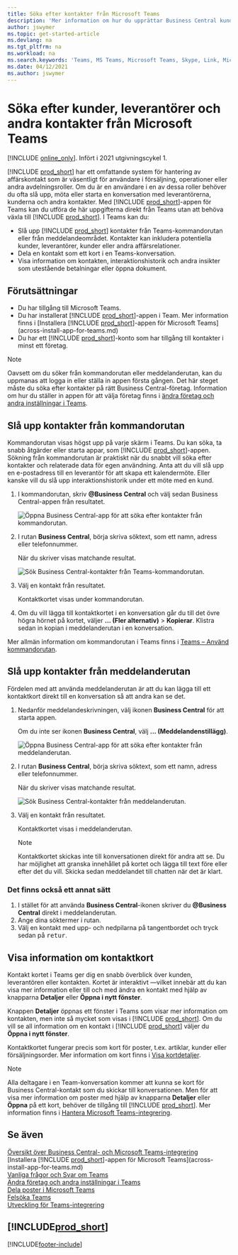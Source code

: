 ```yaml
---
title: Söka efter kontakter från Microsoft Teams
description: 'Mer information om hur du upprättar Business Central kunder, leverantörer och andra kontakter från Microsoft Teams.'
author: jswymer
ms.topic: get-started-article
ms.devlang: na
ms.tgt_pltfrm: na
ms.workload: na
ms.search.keywords: 'Teams, MS Teams, Microsoft Teams, Skype, Link, Microsoft 365, contacts, search, messaging extensions'
ms.date: 04/12/2021
ms.author: jswymer
---
```


# <a name="searching-for-customers-vendors-and-other-contacts-from-microsoft-teams" />Söka efter kunder, leverantörer och andra kontakter från Microsoft Teams

[!INCLUDE [online_only](includes/online_only.md)]. Infört i 2021 utgivningscykel 1.

[!INCLUDE [prod_short](includes/prod_short.md)] har ett omfattande system för hantering av affärskontakt som är väsentligt för användare i försäljning, operationer eller andra avdelningsroller. Om du är en användare i en av dessa roller behöver du ofta slå upp, möta eller starta en konversation med leverantörerna, kunderna och andra kontakter. Med [!INCLUDE [prod_short](includes/prod_short.md)]-appen för Teams kan du utföra de här uppgifterna direkt från Teams utan att behöva växla till [!INCLUDE [prod_short](includes/prod_short.md)]. I Teams kan du:

- Slå upp [!INCLUDE [prod_short](includes/prod_short.md)] kontakter från Teams-kommandorutan eller från meddelandeområdet. Kontakter kan inkludera potentiella kunder, leverantörer, kunder eller andra affärsrelationer.
- Dela en kontakt som ett kort i en Teams-konversation.
- Visa information om kontakten, interaktionshistorik och andra insikter som utestående betalningar eller öppna dokument.

## <a name="prerequisites" />Förutsättningar

- Du har tillgång till Microsoft Teams.
- Du har installerat [!INCLUDE [prod_short](includes/prod_short.md)]-appen i Team. Mer information finns i [Installera [!INCLUDE [prod_short](includes/prod_short.md)]-appen för Microsoft Teams](across-install-app-for-teams.md)
- Du har ett [!INCLUDE [prod_short](includes/prod_short.md)]-konto som har tillgång till kontakter i minst ett företag.

> [!NOTE]
> Oavsett om du söker från kommandorutan eller meddelanderutan, kan du uppmanas att logga in eller ställa in appen första gången. Det här steget måste du söka efter kontakter på rätt Business Central-företag. Information om hur du ställer in appen för att välja företag finns i [ändra företag och andra inställningar i Teams](across-teams-settings.md).

## <a name="look-up-contacts-from-the-command-box" />Slå upp kontakter från kommandorutan

Kommandorutan visas högst upp på varje skärm i Teams. Du kan söka, ta snabb åtgärder eller starta appar, som [!INCLUDE [prod_short](includes/prod_short.md)]-appen. Sökning från kommandorutan är praktiskt när du snabbt vill söka efter kontakter och relaterade data för egen användning. Anta att du vill slå upp en e-postadress till en leverantör för att skapa ett kalendermöte. Eller kanske vill du slå upp interaktionshistorik under ett möte med en kund.

1. I kommandorutan, skriv **@Business Central** och välj sedan Business Central-appen från resultatet.

    ![Öppna Business Central-app för att söka efter kontakter från kommandorutan.](media/teams-contacts-command-1.png)

2. I rutan **Business Central**, börja skriva söktext, som ett namn, adress eller telefonnummer.

    När du skriver visas matchande resultat.

    ![Sök Business Central-kontakter från Teams-kommandorutan.](media/teams-contacts-command-2.png)
3. Välj en kontakt från resultatet.

    Kontaktkortet visas under kommandorutan.

4. Om du vill lägga till kontaktkortet i en konversation går du till det övre högra hörnet på kortet, väljer **... (Fler alternativ)** > **Kopierar**. Klistra sedan in kopian i meddelanderutan i en konversation.  

Mer allmän information om kommandorutan i Teams finns i [Teams – Använd kommandorutan](https://support.microsoft.com/en-us/office/use-the-command-box-13c4e429-7324-4886-b377-5dbed539193b).

## <a name="look-up-contacts-from-the-message-compose-box" />Slå upp kontakter från meddelanderutan

Fördelen med att använda meddelanderutan är att du kan lägga till ett kontaktkort direkt till en konversation så att andra kan se det.

1. Nedanför meddelandeskrivningen, välj ikonen **Business Central** för att starta appen.

    Om du inte ser ikonen **Business Central**, välj **... (Meddelandenstillägg)**.

    ![Öppna Business Central-app för att söka efter kontakter från meddelanderutan.](media/teams-contacts-message-box.png)

2. I rutan **Business Central**, börja skriva söktext, som ett namn, adress eller telefonnummer.

    När du skriver visas matchande resultat.

    ![Sök Business Central-kontakter från meddelanderutan.](media/teams-contacts-5.png)
3. Välj en kontakt från resultatet.

    Kontaktkortet visas i meddelanderutan.

    > [!NOTE]
    > Kontaktkortet skickas inte till konversationen direkt för andra att se. Du har möjlighet att granska innehållet på kortet och lägga till text före eller efter det du vill. Skicka sedan meddelandet till chatten när det är klart.

### <a name="heres-another-way" />Det finns också ett annat sätt

1. I stället för att använda **Business Central**-ikonen skriver du **@Business Central** direkt i meddelanderutan.
2. Ange dina söktermer i rutan.
3. Välj en kontakt med upp- och nedpilarna på tangentbordet och tryck sedan på <kbd>retur</kbd>.

## <a name="viewing-contact-card-details" />Visa information om kontaktkort

Kontakt kortet i Teams ger dig en snabb överblick över kunden, leverantören eller kontakten. Kortet är interaktivt &mdash;vilket innebär att du kan visa mer information eller till och med ändra en kontakt med hjälp av knapparna **Detaljer** eller **Öppna i nytt fönster**.

Knappen **Detaljer** öppnas ett fönster i Teams som visar mer information om kontakten, men inte så mycket som visas i [!INCLUDE [prod_short](includes/prod_short.md)]. Om du vill se all information om en kontakt i [!INCLUDE [prod_short](includes/prod_short.md)] väljer du **Öppna i nytt fönster**.

Kontaktkortet fungerar precis som kort för poster, t.ex. artiklar, kunder eller försäljningsorder. Mer information om kort finns i [Visa kortdetaljer](across-working-with-teams.md#view-card-details).

> [!NOTE]
> Alla deltagare i en Team-konversation kommer att kunna se kort för Business Central-kontakt som du skickar till konversationen. Men för att visa mer information om poster med hjälp av knapparna **Detaljer** eller **Öppna** på ett kort, behöver de tillgång till [!INCLUDE [prod_short](includes/prod_short.md)]. Mer information finns i [Hantera Microsoft Teams-integrering](admin-teams-integration.md#minimum-requirements-1).

## <a name="see-also" />Se även

[Översikt över Business Central- och Microsoft Teams-integrering](across-teams-overview.md)  
[Installera [!INCLUDE [prod_short](includes/prod_short.md)]-appen för Microsoft Teams](across-install-app-for-teams.md)  
[Vanliga frågor och Svar om Teams](teams-faq.md)  
[Ändra företag och andra inställningar i Teams](across-teams-settings.md)  
[Dela poster i Microsoft Teams](across-working-with-teams.md)  
[Felsöka Teams](admin-teams-troubleshooting.md)  
[Utveckling för Teams-integrering](/dynamics365/business-central/dev-itpro/developer/devenv-develop-for-teams)  

## [!INCLUDE[prod_short](includes/free_trial_md.md)]


[!INCLUDE[footer-include](includes/footer-banner.md)]
